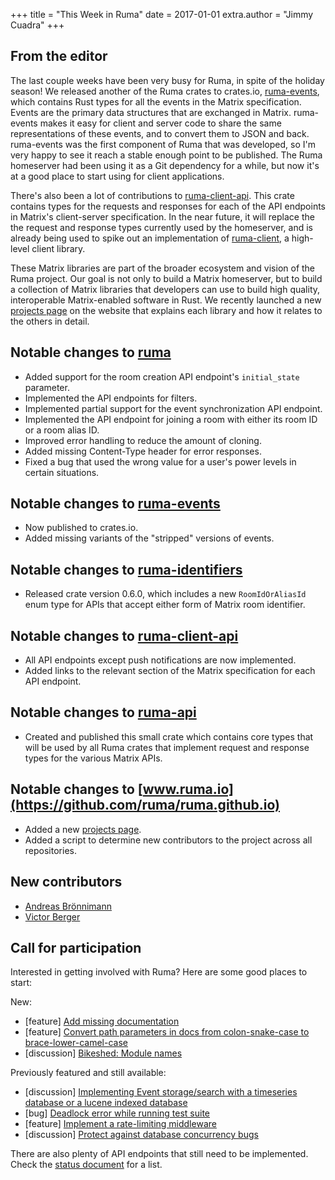 +++
title = "This Week in Ruma"
date = 2017-01-01
extra.author = "Jimmy Cuadra"
+++

## From the editor

The last couple weeks have been very busy for Ruma, in spite of the holiday season!
We released another of the Ruma crates to crates.io, [ruma-events](https://github.com/ruma/ruma-events), which contains Rust types for all the events in the Matrix specification.
Events are the primary data structures that are exchanged in Matrix.
ruma-events makes it easy for client and server code to share the same representations of these events, and to convert them to JSON and back.
ruma-events was the first component of Ruma that was developed, so I'm very happy to see it reach a stable enough point to be published.
The Ruma homeserver had been using it as a Git dependency for a while, but now it's at a good place to start using for client applications.

There's also been a lot of contributions to [ruma-client-api](https://github.com/ruma/ruma-client-api).
This crate contains types for the requests and responses for each of the API endpoints in Matrix's client-server specification.
In the near future, it will replace the the request and response types currently used by the homeserver, and is already being used to spike out an implementation of [ruma-client](https://github.com/ruma-ruma-client), a high-level client library.

These Matrix libraries are part of the broader ecosystem and vision of the Ruma project.
Our goal is not only to build a Matrix homeserver, but to build a collection of Matrix libraries that developers can use to build high quality, interoperable Matrix-enabled software in Rust.
We recently launched a new [projects page](/projects/) on the website that explains each library and how it relates to the others in detail.

## Notable changes to [ruma](https://github.com/ruma/ruma)

* Added support for the room creation API endpoint's `initial_state` parameter.
* Implemented the API endpoints for filters.
* Implemented partial support for the event synchronization API endpoint.
* Implemented the API endpoint for joining a room with either its room ID or a room alias ID.
* Improved error handling to reduce the amount of cloning.
* Added missing Content-Type header for error responses.
* Fixed a bug that used the wrong value for a user's power levels in certain situations.

## Notable changes to [ruma-events](https://github.com/ruma/ruma-events)

* Now published to crates.io.
* Added missing variants of the "stripped" versions of events.

## Notable changes to [ruma-identifiers](https://github.com/ruma/ruma-identifiers)

* Released crate version 0.6.0, which includes a new `RoomIdOrAliasId` enum type for APIs that accept either form of Matrix room identifier.

## Notable changes to [ruma-client-api](https://github.com/ruma/ruma-client-api)

* All API endpoints except push notifications are now implemented.
* Added links to the relevant section of the Matrix specification for each API endpoint.

## Notable changes to [ruma-api](https://github.com/ruma/ruma-api)

* Created and published this small crate which contains core types that will be used by all Ruma crates that implement request and response types for the various Matrix APIs.

## Notable changes to [www.ruma.io](https://github.com/ruma/ruma.github.io)

* Added a new [projects page](/projects/).
* Added a script to determine new contributors to the project across all repositories.

## New contributors

* [Andreas Brönnimann](https://github.com/exul)
* [Victor Berger](https://github.com/vberger)

## Call for participation

Interested in getting involved with Ruma?
Here are some good places to start:

New:

* \[feature\] [Add missing documentation](https://github.com/ruma/ruma-client-api/issues/8)
* \[feature\] [Convert path parameters in docs from colon-snake-case to brace-lower-camel-case](https://github.com/ruma/ruma-client-api/issues/9)
* \[discussion\] [Bikeshed: Module names](https://github.com/ruma/ruma-client-api/issues/10)

Previously featured and still available:

* \[discussion\] [Implementing Event storage/search with a timeseries database or a lucene indexed database](https://github.com/ruma/ruma/issues/110)
* \[bug\] [Deadlock error while running test suite](https://github.com/ruma/ruma/issues/121)
* \[feature\] [Implement a rate-limiting middleware](https://github.com/ruma/ruma/issues/107)
* \[discussion\] [Protect against database concurrency bugs](https://github.com/ruma/ruma/issues/132)

There are also plenty of API endpoints that still need to be implemented.
Check the [status document](https://github.com/ruma/ruma/blob/master/STATUS.md) for a list.
